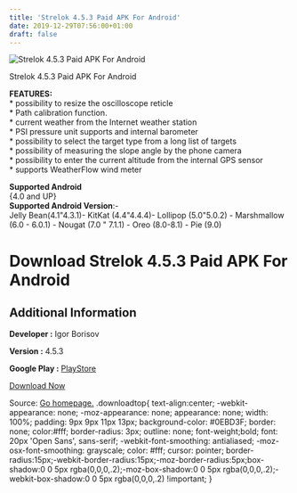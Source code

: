 ```yaml
---
title: 'Strelok 4.5.3 Paid APK For Android'
date: 2019-12-29T07:56:00+01:00
draft: false
---
```


![Strelok 4.5.3 Paid APK For Android](https://i0.wp.com/apkhome.net/wp-content/uploads/2019/12/Strelok-4.5.3-Paid.png "Strelok 4.5.3 Paid APK For Android")

  

Strelok 4.5.3 Paid APK For Android

**FEATURES:**  
\* possibility to resize the oscilloscope reticle  
\* Path calibration function.  
\* current weather from the Internet weather station  
\* PSI pressure unit supports and internal barometer  
\* possibility to select the target type from a long list of targets  
\* possibility of measuring the slope angle by the phone camera  
\* possibility to enter the current altitude from the internal GPS sensor  
\* supports WeatherFlow wind meter

**Supported Android**  
{4.0 and UP}  
**Supported Android Version**:-  
Jelly Bean(4.1"4.3.1)- KitKat (4.4"4.4.4)- Lollipop (5.0"5.0.2) - Marshmallow (6.0 - 6.0.1) - Nougat (7.0 " 7.1.1) - Oreo (8.0-8.1) - Pie (9.0)

Download Strelok 4.5.3 Paid APK For Android
===========================================

Additional Information
----------------------

**Developer :** Igor Borisov

**Version :** 4.5.3

**Google Play :** [PlayStore](https://play.google.com/store/apps/details?id=com.borisov.strelokplus)

  

[Download Now](https://store4app.co/post/strelok-4-5-3-paid-apk-for-android_1577542954)

  
Source: [Go homepage.](https://store4app.co/post/strelok-4-5-3-paid-apk-for-android_1577542954) .downloadtop{ text-align:center; -webkit-appearance: none; -moz-appearance: none; appearance: none; width: 100%; padding: 9px 9px 11px 13px; background-color: #0EBD3F; border: none; color:#fff; border-radius: 3px; outline: none; font-weight;bold; font: 20px 'Open Sans', sans-serif; -webkit-font-smoothing: antialiased; -moz-osx-font-smoothing: grayscale; color: #fff; cursor: pointer; border-radius:15px;-webkit-border-radius:15px;-moz-border-radius:5px;box-shadow:0 0 5px rgba(0,0,0,.2);-moz-box-shadow:0 0 5px rgba(0,0,0,.2);-webkit-box-shadow:0 0 5px rgba(0,0,0,.2) !important; }